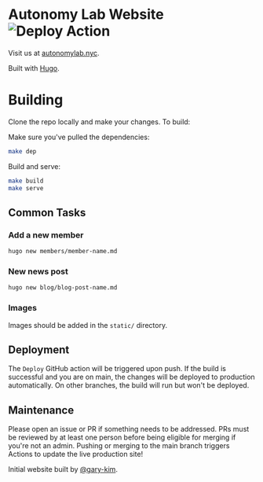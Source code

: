# Autonomy Lab Website   ![Deploy Action](https://github.com/autonomy-lab-cooper-union/AutonomyLabWebsite/actions/workflows/build.yml/badge.svg)

Visit us at [autonomylab.nyc](https://autonomylab.nyc).

Built with [Hugo](https://gohugo.io).

# Building

Clone the repo locally and make your changes. To build:

Make sure you've pulled the dependencies:
```bash
make dep
```
Build and serve:
```bash
make build
make serve
```


## Common Tasks

### Add a new member

```bash
hugo new members/member-name.md
```

### New news post

```bash
hugo new blog/blog-post-name.md
```

### Images

Images should be added in the `static/` directory.

## Deployment

The `Deploy` GitHub action will be triggered upon push. If the build is successful and you are on main, the changes will be deployed to production automatically. On other branches, the build will run but won't be deployed.

## Maintenance

Please open an issue or PR if something needs to be addressed. PRs must be reviewed by at least one person before being eligible for merging if you're not an admin. Pushing or merging to the main branch triggers Actions to update the live production site!

Initial website built by [@gary-kim](https://github.com/gary-kim/).
